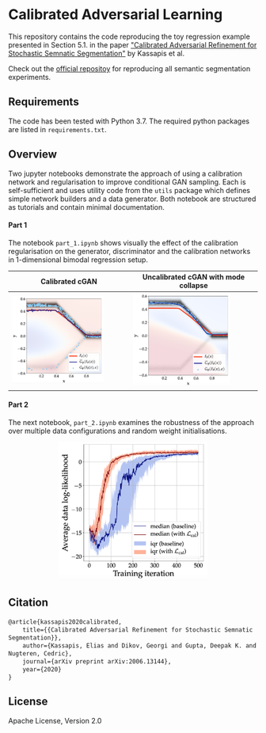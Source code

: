 # Calibrated Adversarial Learning

This repository contains the code reproducing the toy regression example presented in Section 5.1. in the paper ["Calibrated Adversarial Refinement for Stochastic Semnatic Segmentation"](https://arxiv.org/abs/2006.13144) by Kassapis et al. 

Check out the [official repositoy](https://github.com/EliasKassapis/CARSSS) for reproducing all semantic segmentation experiments.

## Requirements
The code has been tested with Python 3.7. The required python packages are listed in `requirements.txt`. 

## Overview
Two jupyter notebooks demonstrate the approach of using a calibration network and regularisation to improve conditional GAN sampling. Each is self-sufficient and uses utility code from the `utils` package which defines simple network builders and a data generator. Both notebook are structured as tutorials and contain minimal documentation.

#### Part 1
The notebook `part_1.ipynb` shows visually the effect of the calibration regularisation on the generator, discriminator and the calibration networks in 1-dimensional bimodal regression setup. 

| Calibrated cGAN  | Uncalibrated cGAN with mode collapse |
| ------------- | ------------- |
| <img src="media/calibrated_fit.png?sanitize=true" width="80%">  | <img src="media/mode_collapsed_fit.png?sanitize=true" width="80%">  |

#### Part 2
The next notebook, `part_2.ipynb` examines the robustness of the approach over multiple data configurations and random weight initialisations. 

<p align="center">
 <img src="media/average_performance.png" height="280" alt="image"/>
</p>

## Citation
```
@article{kassapis2020calibrated,
    title={{Calibrated Adversarial Refinement for Stochastic Semnatic Segmentation}},
    author={Kassapis, Elias and Dikov, Georgi and Gupta, Deepak K. and Nugteren, Cedric},
    journal={arXiv preprint arXiv:2006.13144},
    year={2020}
}
```

## License
Apache License, Version 2.0
